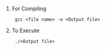 1. For Compiling

   ```terminal
    gcc <file name> -o <Output file>
   ```

2. To Execute

   ```terminal
    ./<Output file>
   ```
